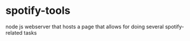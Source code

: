 # spotify-tools
node js webserver that hosts a page that allows for doing several spotify-related tasks
